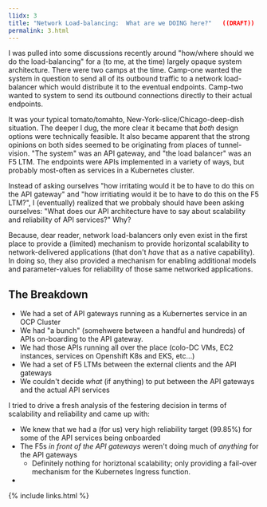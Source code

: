 ```yaml
---
l1idx: 3
title: "Network Load-balancing:  What are we DOING here?"   ((DRAFT))
permalink: 3.html
---
```



I was pulled into some discussions recently around "how/where should we do the load-balancing" for a (to me, at the time) largely opaque system architecture.  There were two camps at the time.  Camp-one wanted the system in question to send all of its outbound traffic to a network load-balancer which would distribute it to the eventual endpoints.  Camp-two wanted to system to send its outbound connections directly to their actual endpoints.

It was your typical tomato/tomahto, New-York-slice/Chicago-deep-dish situation.  The deeper I dug, the more clear it became that *both* design options were technically feasible.  It also became apparent that the strong opinions on both sides seemed to be originating from places of tunnel-vision.  "The system" was an API gateway, and "the load balancer" was an F5 LTM.  The endpoints were APIs implemented in a variety of ways, but probably most-often as services in a Kubernetes cluster.

Instead of asking ourselves "how irritating would it be to have to do this on the API gateway" and "how irritiating would it be to have to do this on the F5 LTM?", I (eventually) realized that we probbaly should have been asking ourselves:   "What does our API architecture have to say about scalability and reliability of API services?"   Why?

Because, dear reader, network load-balancers only even exist in the first place to provide a (limited) mechanism to provide horizontal scalability to network-delivered applications (that don't *have* that as a native capability).  In doing so, they also provided a mechanism for enabling additional models and parameter-values for reliability of those same networked applications.

## The Breakdown
- We had a set of API gateways running as a Kubernertes service in an OCP Cluster
- We had "a bunch" (somehwere between a handful and hundreds) of APIs on-boarding to the API gateway.
- We had those APIs running all over the place (colo-DC VMs, EC2 instances, services on Openshift K8s and EKS, etc...)
- We had a set of F5 LTMs between the external clients and the API gateways
- We couldn't decide *what* (if anything) to put between the API gateways and the actual API services

I tried to drive a fresh analysis of the festering decision in terms of scalability and reliability and came up with:
- We knew that we had a (for us) very high reliability target (99.85%) for some of the API services being onboarded
- The F5s *in front of the API gateways* weren't doing much of *anything* for the API gateways
  - Definitely nothing for horiztonal scalability; only providing a fail-over mechanism for the Kubernetes Ingress function.
- 




{% include links.html %}